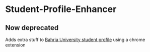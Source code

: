 # Student-Profile-Enhancer 
## Now deprecated
Adds extra stuff to [Bahria University student profile](http://111.68.99.8/StudentProfile/)  using a chrome extension 
